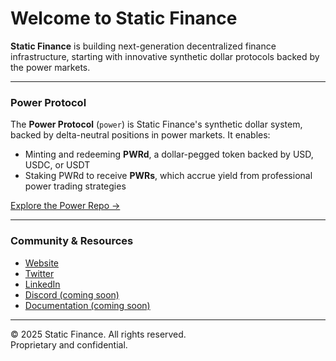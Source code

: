 # Welcome to Static Finance

**Static Finance** is building next-generation decentralized finance infrastructure, starting with innovative synthetic dollar protocols backed by the power markets.

---

### Power Protocol

The **Power Protocol** (`power`) is Static Finance's synthetic dollar system, backed by delta-neutral positions in power markets. It enables:

- Minting and redeeming **PWRd**, a dollar-pegged token backed by USD, USDC, or USDT  
- Staking PWRd to receive **PWRs**, which accrue yield from professional power trading strategies  

<a href="https://github.com/Static-Finance/power" target="_blank">Explore the Power Repo →</a>

---

### Community & Resources

- <a href="https://staticfinance.com/" target="_blank">Website</a>  
- <a href="https://x.com/pwrfinance" target="_blank">Twitter</a>  
- <a href="https://www.linkedin.com/company/static-finance/" target="_blank">LinkedIn</a>  
- [Discord (coming soon)](#)  
- [Documentation (coming soon)](#)

---

© 2025 Static Finance. All rights reserved.  
Proprietary and confidential.
